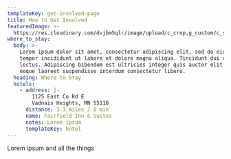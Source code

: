 ```yaml
---
templateKey: get-involved-page
title: How to Get Involved
featuredImage: >-
  https://res.cloudinary.com/dvjbm5qlr/image/upload/c_crop,g_custom/c_scale,w_1200/v1579838540/DSC_0433.NEF_gl1dzx.jpg
where_to_stay:
  body: >-
    Lorem ipsum dolor sit amet, consectetur adipiscing elit, sed do eiusmod
    tempor incididunt ut labore et dolore magna aliqua. Tincidunt dui ut ornare
    lectus. Adipiscing bibendum est ultricies integer quis auctor elit. Pulvinar
    neque laoreet suspendisse interdum consectetur libero. 
  heading: Where to Stay
  hotels:
    - address: |-
        1125 East Co Rd E
        Vadnais Heights, MN 55110
      distance: 3.3 miles / 8 min
      name: Fairfield Inn & Suites
      notes: Lorem ipsum
      templateKey: hotel
---
```

Lorem ipsum and all the things
